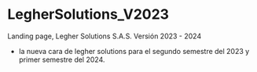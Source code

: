 # LegherSolutions_V2023
Landing page, Legher Solutions S.A.S. Versión 2023 - 2024
- la nueva cara de legher solutions para el segundo semestre del 2023 y primer semestre del 2024.
